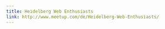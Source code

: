```yaml
---
title: Heidelberg Web Enthusiasts
link: http://www.meetup.com/de/Heidelberg-Web-Enthusiasts/
---
```

